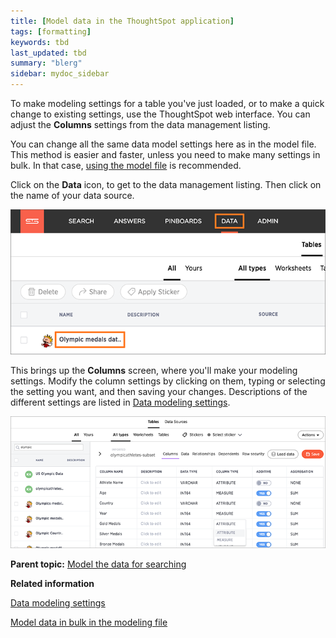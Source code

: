 ```yaml
---
title: [Model data in the ThoughtSpot application]
tags: [formatting]
keywords: tbd
last_updated: tbd
summary: "blerg"
sidebar: mydoc_sidebar
---
```

To make modeling settings for a table you've just loaded, or to make a quick change to existing settings, use the ThoughtSpot web interface. You can adjust the **Columns** settings from the data management listing.

You can change all the same data model settings here as in the model file. This method is easier and faster, unless you need to make many settings in bulk. In that case, [using the model file](edit_model_file.html#) is recommended.

Click on the **Data** icon, to get to the data management listing. Then click on the name of your data source.

 ![](../../images/data_management_select_data_source.png "Select a data source")

This brings up the **Columns** screen, where you'll make your modeling settings. Modify the column settings by clicking on them, typing or selecting the setting you want, and then saving your changes. Descriptions of the different settings are listed in [Data modeling settings](data_modeling_settings.html#).

 ![](../../images/modeling_columns_screen.png "Edit modeling settings in the Columns screen")

**Parent topic:** [Model the data for searching](../../admin/data_modeling/semantic_modeling.html)

**Related information**  


[Data modeling settings](data_modeling_settings.html#)

[Model data in bulk in the modeling file](edit_model_file.html#)
